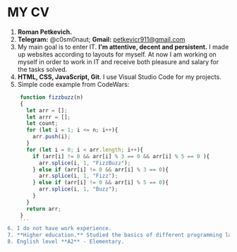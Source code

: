 # MY CV
1. **Roman Petkevich.**
2. **Telegram:** @c0sm0naut; **Gmail:** petkevicr911@gmail.com
3. My main goal is to enter IT. **I'm attentive, decent and persistent.** I made up websites according to layouts for myself. At now I am working on myself in order to work in IT and receive both pleasure and salary for the tasks solved.
4. **HTML, CSS, JavaScript, Git**. I use Visual Studio Code for my projects.
5. Simple code example from CodeWars:
```javascript
	function fizzbuzz(n)
	{
	  let arr = [];
	  let arrr = [];
	  let count;
	  for (let i = 1; i <= n; i++){
	    arr.push(i);
  	  }
	  for (let i = 0; i < arr.length; i++){
	    if (arr[i] != 0 && arr[i] % 3 == 0 && arr[i] % 5 == 0 ){
	      arr.splice(i, 1, "FizzBuzz");
	    } else if (arr[i] != 0 && arr[i] % 3 == 0){
	      arr.splice(i, 1, "Fizz");
	    } else if (arr[i] != 0 && arr[i] % 5 == 0){
	      arr.splice(i, 1, "Buzz");
	    }    
	  }
	  return arr;
	}
	```
6. I do not have work experience.
7. **Higher education.** Studied the basics of different programming languages ​​during my studies.
8. English level **A2** - Elementary.